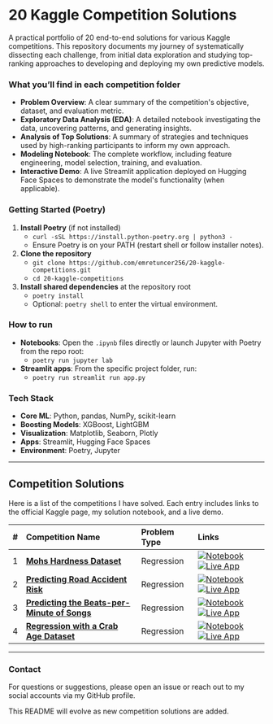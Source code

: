 # 20 Kaggle Competition Solutions

A practical portfolio of 20 end-to-end solutions for various Kaggle competitions. This repository documents my journey of systematically dissecting each challenge, from initial data exploration and studying top-ranking approaches to developing and deploying my own predictive models.

### What you’ll find in each competition folder
-   **Problem Overview**: A clear summary of the competition's objective, dataset, and evaluation metric.
-   **Exploratory Data Analysis (EDA)**: A detailed notebook investigating the data, uncovering patterns, and generating insights.
-   **Analysis of Top Solutions**: A summary of strategies and techniques used by high-ranking participants to inform my own approach.
-   **Modeling Notebook**: The complete workflow, including feature engineering, model selection, training, and evaluation.
-   **Interactive Demo**: A live Streamlit application deployed on Hugging Face Spaces to demonstrate the model's functionality (when applicable).

### Getting Started (Poetry)
1.  **Install Poetry** (if not installed)
    -   `curl -sSL https://install.python-poetry.org | python3 -`
    -   Ensure Poetry is on your PATH (restart shell or follow installer notes).
2.  **Clone the repository**
    -   `git clone https://github.com/emretuncer256/20-kaggle-competitions.git`
    -   `cd 20-kaggle-competitions`
3.  **Install shared dependencies** at the repository root
    -   `poetry install`
    -   Optional: `poetry shell` to enter the virtual environment.

### How to run
-   **Notebooks**: Open the `.ipynb` files directly or launch Jupyter with Poetry from the repo root:
    -   `poetry run jupyter lab`
-   **Streamlit apps**: From the specific project folder, run:
    -   `poetry run streamlit run app.py`

### Tech Stack
-   **Core ML**: Python, pandas, NumPy, scikit-learn
-   **Boosting Models**: XGBoost, LightGBM
-   **Visualization**: Matplotlib, Seaborn, Plotly
-   **Apps**: Streamlit, Hugging Face Spaces
-   **Environment**: Poetry, Jupyter

---

## Competition Solutions

Here is a list of the competitions I have solved. Each entry includes links to the official Kaggle page, my solution notebook, and a live demo.

| # | Competition Name | Problem Type | Links |
|:-:|:---|:---|:---|
| 1 | **[Mohs Hardness Dataset](https://www.kaggle.com/competitions/playground-series-s3e25)** | Regression | <a href="1. Regression with a Mohs Hardness Dataset/Regression with a Mohs Hardness Dataset.ipynb"><img alt="Notebook" src="https://img.shields.io/badge/Notebook-f37726?style=for-the-badge&logo=jupyter&logoColor=white"></a> <a href="https://huggingface.co/spaces/etuncer/mohs-hardness-prediction-kaggle"><img alt="Live App" src="https://img.shields.io/badge/Live%20App-ff4b4b?style=for-the-badge&logo=streamlit&logoColor=white"></a> |
| 2 | **[Predicting Road Accident Risk](https://www.kaggle.com/competitions/playground-series-s5e10)** | Regression | <a href="2. Predicting Road Accident Risk/Predicting Road Accident Risk.ipynb"><img alt="Notebook" src="https://img.shields.io/badge/Notebook-f37726?style=for-the-badge&logo=jupyter&logoColor=white"></a> <a href="https://huggingface.co/spaces/etuncer/road-accident-risk-kaggle"><img alt="Live App" src="https://img.shields.io/badge/Live%20App-ff4b4b?style=for-the-badge&logo=streamlit&logoColor=white"></a> |
| 3 | **[Predicting the Beats-per-Minute of Songs](https://www.kaggle.com/competitions/playground-series-s5e9)** | Regression | <a href="3. Predicting the Beats-per-Minute of Songs/Predicting the Beats-per-Minute of Songs.ipynb"><img alt="Notebook" src="https://img.shields.io/badge/Notebook-f37726?style=for-the-badge&logo=jupyter&logoColor=white"></a> <a href="https://huggingface.co/spaces/etuncer/beats-per-minutes-prediction-kaggle"><img alt="Live App" src="https://img.shields.io/badge/Live%20App-ff4b4b?style=for-the-badge&logo=streamlit&logoColor=white"></a> |
| 4 | **[Regression with a Crab Age Dataset](https://www.kaggle.com/competitions/playground-series-s3e16)** | Regression | <a href="4. Regression with a Crab Age Dataset/Crab Age Prediction.ipynb"><img alt="Notebook" src="https://img.shields.io/badge/Notebook-f37726?style=for-the-badge&logo=jupyter&logoColor=white"></a> <a href="https://huggingface.co/spaces/etuncer/crab-age-prediction-kaggle"><img alt="Live App" src="https://img.shields.io/badge/Live%20App-ff4b4b?style=for-the-badge&logo=streamlit&logoColor=white"></a> |

---

### Contact
For questions or suggestions, please open an issue or reach out to my social accounts via my GitHub profile.

This README will evolve as new competition solutions are added.